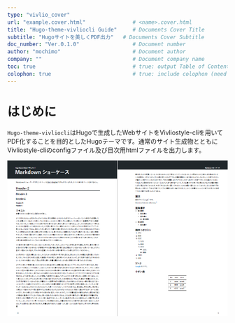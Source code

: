 ```yaml
---
type: "vivlio_cover"
url: "example.cover.html"               # <name>.cover.html
title: "Hugo-theme-vivliocli Guide"     # Documents Cover Title
subtitle: "Hugoサイトを美しくPDF出力"   # Documents Cover Subtitle
doc_number: "Ver.0.1.0"                 # Document number
author: "mochimo"                       # Document author
company: ""                             # Document company name
toc: true                               # true: output Table of Contents & PDF Bookmarks
colophon: true                          # true: include colophon (need to make _pdfcolophon.md)
---
```


# はじめに

`Hugo-theme-vivliocli`はHugoで生成したWebサイトをVivliostyle-cliを用いてPDF化することを目的としたHugoテーマです。通常のサイト生成物とともにVivliostyle-cliのconfigファイル及び目次用htmlファイルを出力します。

![出力PDF例](assets/2021-02-14-22-57-12.png)